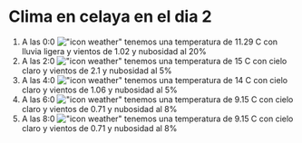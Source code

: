 # Clima en celaya en el dia 2

1. A las 0:0 !["icon weather"](http://openweathermap.org/img/w/10n.png) tenemos una temperatura de 11.29 C con lluvia ligera y  vientos de 1.02 y nubosidad al 20%
1. A las 2:0 !["icon weather"](http://openweathermap.org/img/w/02n.png) tenemos una temperatura de 15 C con cielo claro y  vientos de 2.1 y nubosidad al 5%
1. A las 4:0 !["icon weather"](http://openweathermap.org/img/w/02n.png) tenemos una temperatura de 14 C con cielo claro y  vientos de 1.06 y nubosidad al 5%
1. A las 6:0 !["icon weather"](http://openweathermap.org/img/w/02n.png) tenemos una temperatura de 9.15 C con cielo claro y  vientos de 0.71 y nubosidad al 8%
1. A las 8:0 !["icon weather"](http://openweathermap.org/img/w/02d.png) tenemos una temperatura de 9.15 C con cielo claro y  vientos de 0.71 y nubosidad al 8%
